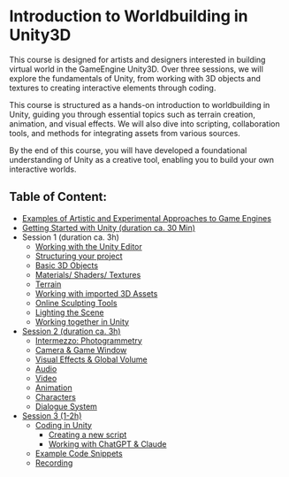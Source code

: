# Introduction to Worldbuilding in Unity3D 

This course is designed for artists and designers interested in building virtual world in the GameEngine Unity3D. Over three sessions, we will explore the fundamentals of Unity, from working with 3D objects and textures to creating interactive elements through coding.

This course is structured as a hands-on introduction to worldbuilding in Unity, guiding you through essential topics such as terrain creation, animation, and visual effects. We will also dive into scripting, collaboration tools, and methods for integrating assets from various sources.

By the end of this course, you will have developed a foundational understanding of Unity as a creative tool, enabling you to build your own interactive worlds.

## Table of Content: 
- [Examples of Artistic and Experimental Approaches to Game Engines](examples.md)
- [Getting Started with Unity (duration ca. 30 Min)](gettingstarted.md)
- Session 1 (duration ca. 3h)
	- [Working with the Unity Editor](EditorIntroduction.md#editor)
	- [Structuring your project](EditorIntroduction.md#structure)
	- [Basic 3D Objects](session1.md#basic3d)	
	- [Materials/ Shaders/ Textures](session1.md#materials)
	- [Terrain](session1.md#terrain)
	- [Working with imported 3D Assets](session1.md#3dassets)
	- [Online Sculpting Tools](session1.md#onlinetools)
	- [Lighting the Scene](session1.md#light)
	- [Working together in Unity](session1.md#workingtogether)
- [Session 2 (duration ca. 3h)](session2.md)
	- [Intermezzo: Photogrammetry](session2.md#photogrammetry)
	- [Camera & Game Window](session2.md#camera)
	- [Visual Effects & Global Volume](session2.md#visualeffects)
	- [Audio](session2.md#audio)
	- [Video](session2.md#video)
	- [Animation](session2.md#animation)
	- [Characters](session2.md#characters)
	- [Dialogue System](session2.md#dialogue)
- [Session 3 (1-2h)](session3.md)
	- [Coding in Unity](session3.md#Coding)
		- [Creating a new script](session3.md#newscript)
		- [Working with ChatGPT & Claude](session3.md#llm)
	- [Example Code Snippets](session3.md#examples)
	- [Recording](session3.md#Recording)
